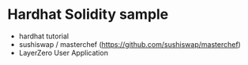 # Hardhat Solidity sample
- hardhat tutorial
- sushiswap / masterchef (https://github.com/sushiswap/masterchef) 
- LayerZero User Application